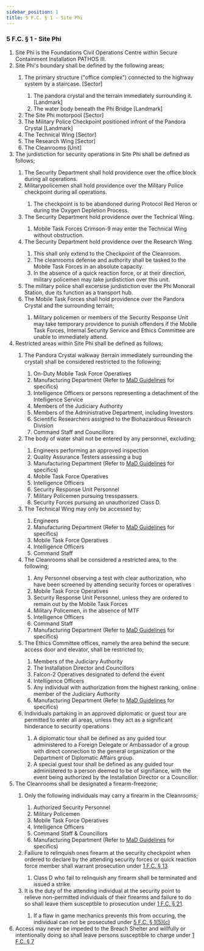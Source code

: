 ```yaml
---
sidebar_position: 1
title: 5 F.C. § 1 - Site Phi
---
```


<h3 id="FC5.1">5 F.C. § 1 - Site Phi</h3>
<ol type="1">
	<li>Site Phi is the Foundations Civil Operations Centre within Secure Containment Installation PATHOS III.</li>
	<li>Site Phi's boundary shall be defined by the following areas;</li>
	<ol style={{'list-style' : 'lower-alpha'}}>
		<li>The primary structure ("office complex") connected to the highway system by a staircase.  [Sector]</li>
		<ol style={{'list-style' : 'lower-roman'}}>
			<li>The pandora crystal and the terrain immediately surrounding it. [Landmark]</li>
			<li>The water body beneath the Phi Bridge [Landmark]</li>
		</ol>
		<li>The Site Phi motorpool [Sector]</li>
		<li>The Military Police Checkpoint positioned infront of the Pandora Crystal [Landmark]</li>
		<li>The Technical Wing [Sector]</li>
		<li>The Research Wing [Sector]</li>
		<li>The Cleanrooms [Unit]</li>
	</ol>
	<li>The jurdistiction for security operations in Site Phi shall be defined as follows;</li>
	<ol style={{'list-style' : 'lower-alpha'}}>
		<li>The Security Department shall hold providence over the office block during all operations.</li>
		<li>Militarypolicemen shall hold providence over the Military Police checkpoint during all operations.</li>
		<ol style={{'list-style' : 'lower-roman'}}>
			<li>The checkpoint is to be abandoned during Protocol Red Heron or during the Oxygen Depletion Process.</li>
		</ol>
		<li>The Security Department hold providence over the Technical Wing.</li>
		<ol style={{'list-style' : 'lower-roman'}}>
			<li>Mobile Task Forces Crimson-9 may enter the Technical Wing without obstruction.</li>
		</ol>
		<li>The Security Department hold providence over the Research Wing.</li>
		<ol style={{'list-style' : 'lower-roman'}}>
			<li>This shall only extend to the Checkpoint of the Cleanroom.</li>
			<li>The cleanrooms defense and authority shall be tasked to the Mobile Task Forces in an absolute capacity.</li>
			<li>In the absence of a quick reaction force, or at their direction, military policemen may take jurdistiction over this unit.</li>
		</ol>	
		<li>The military police shall excersise jurdistiction over the Phi Monorail Station, due its function as a transport hub.</li>
		<li>The Mobile Task Forces shall hold providence over the Pandora Crystal and the surrounding terrain;</li>
		<ol style={{'list-style' : 'lower-roman'}}>
			<li>Military policemen or members of the Security Response Unit may take temporary providence to punish offenders if the Mobile Task Forces, Internal Security Service and Ethics Committee are unable to immediately attend.</li>
		</ol>
	</ol>
	<li>Restricted areas within Site Phi shall be defined as follows;</li>
	<ol style={{'list-style' : 'lower-alpha'}}>
		<li>The Pandora Crystal walkway (terrain immediately surrounding the crystal) shall be considered restricted to the following;</li>
		<ol style={{'list-style' : 'lower-roman'}}>
			<li>On-Duty Mobile Task Force Operatives</li>
			<li>Manufacturing Department (Refer to <a href="https://legislation.scpf.io/departments/manufacturing_department/priveleges">MaD Guidelines</a> for specifics)</li>
			<li>Intelligence Officers or persons representing a detachment of the Intelligence Service</li>
			<li>Members of the Judiciary Authority</li>
			<li>Members of the Administrative Department, including Investors</li>
			<li>Scientific Researchers assigned to the Biohazardous Research Division</li>
			<li>Command Staff and Councillors</li>
		</ol>
		<li>The body of water shall not be entered by any personnel, excluding;</li>
		<ol style={{'list-style' : 'lower-roman'}}>
			<li>Engineers performing an approved inspection</li>
			<li>Quality Assurance Testers assessing a bug</li>
			<li>Manufacturing Department (Refer to <a href="https://legislation.scpf.io/departments/manufacturing_department/priveleges">MaD Guidelines</a> for specifics)</li>
			<li>Mobile Task Force Operatives</li>
			<li>Intelligence Officers</li>
			<li>Security Response Unit Personnel</li>
			<li>Military Policemen pursuing tresspassers.</li>
			<li>Security Forces pursuing an unauthorized Class D.</li>
		</ol>
		<li>The Technical Wing may only be accessed by;</li>
		<ol style={{'list-style' : 'lower-roman'}}>
			<li>Engineers</li>
			<li>Manufacturing Department (Refer to <a href="https://legislation.scpf.io/departments/manufacturing_department/priveleges">MaD Guidelines</a> for specifics)</li>
			<li>Mobile Task Force Operatives</li>
			<li>Intelligence Officers</li>
			<li>Command Staff</li>
		</ol>
		<li>The Cleanrooms shall be considered a restricted area, to the following;</li>
		<ol style={{'list-style' : 'lower-roman'}}>
			<li>Any Personnel observing a test with clear authorization, who have been screened by attending security forces or operatives</li>
			<li>Mobile Task Force Operatives</li>
			<li>Security Response Unit Personnel, unless they are ordered to remain out by the Mobile Task Forces</li>
			<li>Military Policemen, in the absence of MTF</li>
			<li>Intelligence Officers</li>
			<li>Command Staff</li>
			<li>Manufacturing Department (Refer to <a href="https://legislation.scpf.io/departments/manufacturing_department/priveleges">MaD Guidelines</a> for specifics)</li>
		</ol>
		<li>The Ethics Committee offices, namely the area behind the secure access door and elevator, shall be restricted to;</li>
		<ol style={{'list-style' : 'lower-roman'}}>
			<li>Members of the Judiciary Authority</li>
			<li>The Installation Director and Councillors</li>
			<li>Falcon-2 Operatives designated to defend the event</li>
			<li>Intelligence Officers</li>
			<li>Any individual with authorization from the highest ranking, online member of the Judiciary Authority</li>
			<li>Manufacturing Department (Refer to <a href="https://legislation.scpf.io/departments/manufacturing_department/priveleges">MaD Guidelines</a> for specifics)</li>
		</ol>
		<li>Individuals partaking in an approved diplomatic or guest tour are permitted to enter all areas, unless they act as a significant hinderance to security operations</li>
		<ol style={{'list-style' : 'lower-roman'}}>
			<li>A diplomatic tour shall be defined as any guided tour administered to a Foreign Delegate or Ambassador of a group with direct connection to the general organization or the Department of Diplomatic Affairs group.</li>
			<li>A special guest tour shall be defined as any guided tour administered to a person deemed to be of signifiance, with the event being authorized by the Installation Director or a Councillor.</li>
		</ol>
	</ol>
	<li>The Cleanrooms shall be designated a firearm-freezone;</li>
	<ol style={{'list-style' : 'lower-alpha'}}>
		<li>Only the following individuals may carry a firearm in the Cleanrooms;</li>
		<ol style={{'list-style' : 'lower-roman'}}>
			<li>Authorized Security Personnel</li>
			<li>Military Policemen</li>
			<li>Mobile Task Force Operatives</li>
			<li>Intelligence Officers</li>
			<li>Command Staff & Councillors</li>
			<li>Manufacturing Department (Refer to <a href="https://legislation.scpf.io/departments/manufacturing_department/priveleges">MaD Guidelines</a> for specifics)</li>
		</ol>
		<li>Failiure to relinquish ones firearm at the security checkpoint when ordered to declare by the attending security forces or quick reaction force member shall warrant prosecution under <a href="https://legislation.scpf.io/foundation_code/penal_code/criminal_articles/article_thirteen">1 F.C. § 13</a></li>
		<ol style={{'list-style' : 'lower-roman'}}>
			<li>Class D who fail to relinquish any firearm shall be terminated and issued a strike.</li>
		</ol>
		<li>It is the duty of the attending individual at the security point to relieve non-permitted individuals of their firearms and failure to do so shall leave them susceptble to prosecution under <a href="https://legislation.scpf.io/foundation_code/penal_code/criminal_articles/article_twentyone">1 F.C. § 21</a>.</li>
		<ol style={{'list-style' : 'lower-roman'}}>
			<li>If a flaw in game mechanics prevents this from occuring, the individual can not be prosecuted under <a href="https://legislation.scpf.io/foundation_code/ordinances/area_ordinance/site_phi">5 F.C. § 1(5)(c)</a></li>
		</ol>
	</ol>
	<li>Access may never be impeded to the Breach Shelter and willfully or intentionally doing so shall leave persons susceptible to charge under <a href="https://legislation.scpf.io/foundation_code/penal_code/criminal_articles/article_seven">1 F.C. § 7</a></li>
</ol>